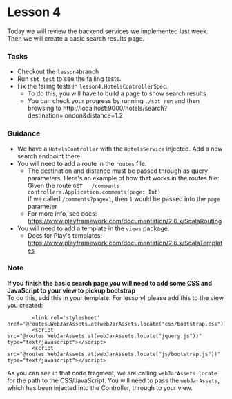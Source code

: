 # Lesson 4

Today we will review the backend services we implemented last week.  
Then we will create a basic search results page.

### Tasks
* Checkout the `lesson4`branch
* Run `sbt test` to see the failing tests.
* Fix the failing tests in `lesson4.HotelsControllerSpec`.
    * To do this, you will have to build a page to show search results
    * You can check your progress by running `./sbt run` and then browsing to http://localhost:9000/hotels/search?destination=london&distance=1.2

### Guidance
* We have a `HotelsController` with the `HotelsService` injected. Add a new search endpoint there.
* You will need to add a route in the `routes` file.
    * The destination and distance must be passed through as query parameters. Here's an example of how that works in the routes file:  
      Given the route `GET   /comments                     controllers.Application.comments(page: Int)`  
      If we called `/comments?page=1`, then `1` would be passed into the  `page` parameter
    * For more info, see docs: https://www.playframework.com/documentation/2.6.x/ScalaRouting
* You will need to add a template in the `views` package.
    * Docs for Play's templates: https://www.playframework.com/documentation/2.6.x/ScalaTemplates
  

### Note  
**If you finish the basic search page you will need to add some CSS and JavaScript to your view to pickup bootstrap**  
To do this, add this in your template:
For lesson4 please add this to the view you created:
```
        <link rel='stylesheet' href='@routes.WebJarAssets.at(webJarAssets.locate("css/bootstrap.css"))'>
        <script src="@routes.WebJarAssets.at(webJarAssets.locate("jquery.js"))" type="text/javascript"></script>
        <script src="@routes.WebJarAssets.at(webJarAssets.locate("js/bootstrap.js"))" type="text/javascript"></script>
```

As you can see in that code fragment, we are calling `webJarAssets.locate` for the path to the CSS/JavaScript. You will need to pass the `webJarAssets`, which has been injected into the Controller, through to your view. 